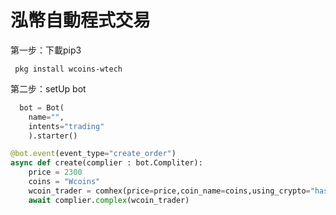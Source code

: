 
# 泓幣自動程式交易

第一步：下載pip3
```
 pkg install wcoins-wtech
```
第二步：setUp bot
``` python
  bot = Bot(
    name="",
    intents="trading"
    ).starter()
```

``` python
@bot.event(event_type="create_order")
async def create(complier : bot.Compliter):
    price = 2300
    coins = "Wcoins"
    wcoin_trader = comhex(price=price,coin_name=coins,using_crypto="hash-function")
    await complier.complex(wcoin_trader)
```
